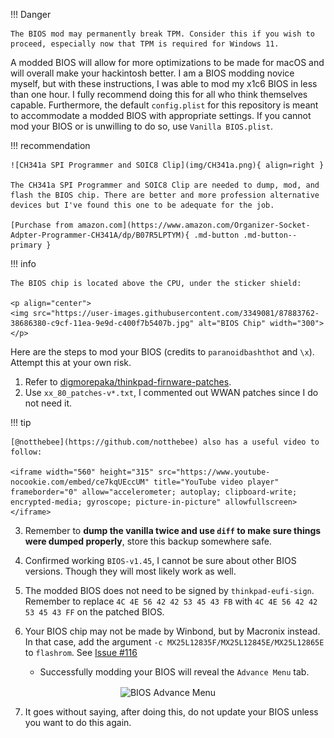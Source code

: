 !!! Danger
    
    The BIOS mod may permanently break TPM. Consider this if you wish to proceed, especially now that TPM is required for Windows 11.

A modded BIOS will allow for more optimizations to be made for macOS and will overall make your hackintosh better. I am a BIOS modding novice myself, but with these instructions, I was able to mod my x1c6 BIOS in less than one hour. I fully recommend doing this for all who think themselves capable. Furthermore, the default `config.plist` for this repository is meant to accommodate a modded BIOS with appropriate settings. If you cannot mod your BIOS or is unwilling to do so, use `Vanilla BIOS.plist`.

!!! recommendation

    ![CH341a SPI Programmer and SOIC8 Clip](img/CH341a.png){ align=right }

    The CH341a SPI Programmer and SOIC8 Clip are needed to dump, mod, and flash the BIOS chip. There are better and more profession alternative devices but I've found this one to be adequate for the job.

    [Purchase from amazon.com](https://www.amazon.com/Organizer-Socket-Adpter-Programmer-CH341A/dp/B07R5LPTYM){ .md-button .md-button--primary }

!!! info

    The BIOS chip is located above the CPU, under the sticker shield:   

    <p align="center">
    <img src="https://user-images.githubusercontent.com/3349081/87883762-38686380-c9cf-11ea-9e9d-c400f7b5407b.jpg" alt="BIOS Chip" width="300">
    </p>

Here are the steps to mod your BIOS (credits to `paranoidbashthot` and `\x`). Attempt this at your own risk.

1. Refer to [digmorepaka/thinkpad-firnware-patches](https://github.com/digmorepaka/thinkpad-firmware-patches).
2. Use `xx_80_patches-v*.txt`, I commented out WWAN patches since I do not need it.

!!! tip

    [@notthebee](https://github.com/notthebee) also has a useful video to follow:

    <iframe width="560" height="315" src="https://www.youtube-nocookie.com/embed/ce7kqUEccUM" title="YouTube video player" frameborder="0" allow="accelerometer; autoplay; clipboard-write; encrypted-media; gyroscope; picture-in-picture" allowfullscreen></iframe>


3. Remember to **dump the vanilla twice and use `diff` to make sure things were dumped properly**, store this backup somewhere safe.
4. Confirmed working `BIOS-v1.45`, I cannot be sure about other BIOS versions. Though they will most likely work as well.
5. The modded BIOS does not need to be signed by `thinkpad-eufi-sign`. Remember to replace `4C 4E 56 42 42 53 45 43 FB` with `4C 4E 56 42 42 53 45 43 FF` on the patched BIOS.

6. Your BIOS chip may not be made by Winbond, but by Macronix instead. In that case, add the argument `-c MX25L12835F/MX25L12845E/MX25L12865E` to `flashrom`. See [Issue #116](https://github.com/tylernguyen/x1c6-hackintosh/issues/116#issuecomment-778654320)
   - Successfully modding your BIOS will reveal the `Advance Menu` tab.

<p align="center">   
<img align="center" src="https://user-images.githubusercontent.com/3349081/87883767-3d2d1780-c9cf-11ea-9fb0-f250590a3f28.jpg" alt="BIOS Advance Menu" width="300"> 
</p>

7. It goes without saying, after doing this, do not update your BIOS unless you want to do this again.